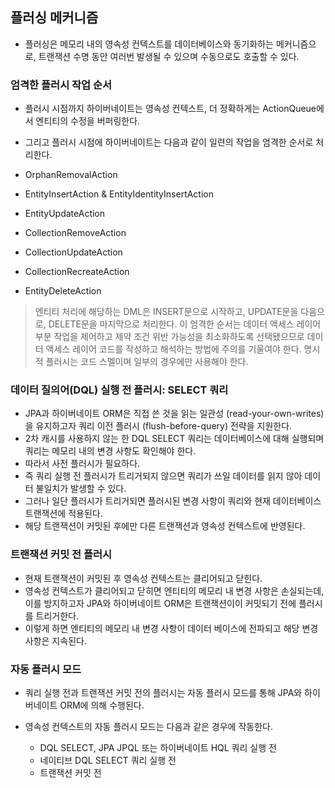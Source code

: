 ## 플러싱 메커니즘

- 플러싱은 메모리 내의 영속성 컨텍스트를 데이터베이스와 동기화하는 메커니즘으로, 트랜잭션 수명 동안 여러번 발생될 수 있으며 수동으로도 호출할 수 있다.




### 엄격한 플러시 작업 순서
- 플러시 시점까지 하이버네이트는 영속성 컨텍스트, 더 정확하게는 ActionQueue에서 엔티티의 수정을 버퍼링한다.
- 그리고 플러시 시점에 하이버네이트는 다음과 같이 일련의 작업을 엄격한 순서로 처리한다.

- OrphanRemovalAction
- EntityInsertAction & EntityIdentityInsertAction
- EntityUpdateAction
- CollectionRemoveAction
- CollectionUpdateAction
- CollectionRecreateAction
- EntityDeleteAction

>엔티티 처리에 해당하는 DML은 INSERT문으로 시작하고, UPDATE문을 다음으로, DELETE문을 마지막으로 처리한다.
>이 엄격한 순서는 데이터 액세스 레이어 부분 작업을 제어하고 제약 조건 위반 가능성을 최소화하도록 선택됐으므로
>데이터 액세스 레이어 코드를 작성하고 해석하는 방법에 주의를 기울여야 한다.
>명시적 플러시는 코드 스멜이며 일부의 경우에만 사용해야 한다.



### 데이터 질의어(DQL) 실행 전 플러시: SELECT 쿼리
- JPA과 하이버네이트 ORM은 직접 쓴 것을 읽는 일관성 (read-your-own-writes)을 유지하고자 쿼리 이전 플러시 (flush-before-query) 전략을 지원한다.
- 2차 캐시를 사용하지 않는 한 DQL SELECT 쿼리는 데이터베이스에 대해 실행되며 쿼리는 메모리 내의 변경 사항도 확인해야 한다.
- 따라서 사전 플러시가 필요하다.
- 즉 쿼리 실행 전 플러시가 트리거되지 않으면 쿼리가 쓰일 데이터를 읽지 않아 데이터 불일치가 발생할 수 있다.
- 그러나 일단 플러시가 트리거되면 플러시된 변경 사항이 쿼리와 현재 데이터베이스 트랜잭션에 적용된다.
- 해당 트랜잭션이 커밋된 후에만 다른 트랜잭션과 영속성 컨텍스트에 반영된다.


### 트랜잭션 커밋 전 플러시
- 현재 트랜잭션이 커밋된 후 영속성 컨텍스트는 클리어되고 닫힌다.
- 영속성 컨텍스트가 클리어되고 닫히면 엔티티의 메모리 내 변경 사항은 손실되는데, 이를 방지하고자 JPA와 하이버네이트 ORM은 트랜잭션이이 커밋되기 전에 플러시를 트리거한다.
- 이렇게 하면 엔티티의 메모리 내 변경 사항이 데이터 베이스에 전파되고 해당 변경 사항은 지속된다.



### 자동 플러시 모드
- 쿼리 실행 전과 트랜잭션 커밋 전의 플러시는 자동 플러시 모드를 통해 JPA와 하이버네이트 ORM에 의해 수행된다.

- 영속성 컨텍스트의 자동 플러시 모드는 다음과 같은 경우에 작동한다.
  - DQL SELECT, JPA JPQL 또는 하이버네이트 HQL 쿼리 실행 전
  - 네이티브 DQL SELECT 쿼리 실행 전
  - 트랜잭션 커밋 전